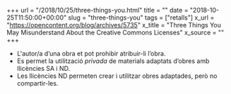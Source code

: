 +++
url = "/2018/10/25/three-things-you.html"
title = ""
date = "2018-10-25T11:50:00+00:00"
slug = "three-things-you"
tags = ["retalls"]
x_url = "https://opencontent.org/blog/archives/5735"
x_title = "Three Things You May Misunderstand About the Creative Commons Licenses"
x_source = ""
+++


  - L'autor/a d’una obra et pot prohibir atribuir-li l’obra.
  - Es permet la utilització *privada* de materials adaptats d’obres amb llicències SA i ND.
  - Les llicències ND permeten crear i utilitzar obres adaptades, però no compartir-les.
